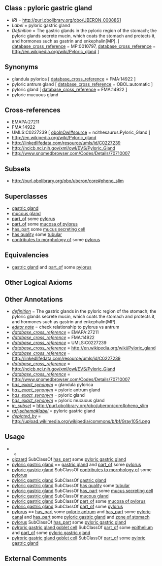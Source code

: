 
## Class : pyloric gastric gland

 * *IRI* = http://purl.obolibrary.org/obo/UBERON_0008861
 * *Label* = pyloric gastric gland
 * *Definition* = The gastric glands in the pyloric region of the stomach; the pyloric glands secrete mucin, which coats the stomach and protects it, and hormones such as gastrin and enkephalin[MP]. [ [database_cross_reference](../../ef/oboInOwl#hasDbXref.md) = MP:0010797, [database_cross_reference](../../ef/oboInOwl#hasDbXref.md) = http://en.wikipedia.org/wiki/Pyloric_gland ]

## Synonyms

 * glandula pylorica [ [database_cross_reference](../../ef/oboInOwl#hasDbXref.md) = FMA:14922 ]
 * pyloric antrum gland [ [database_cross_reference](../../ef/oboInOwl#hasDbXref.md) = OBOL:automatic ]
 * pyloric gland [ [database_cross_reference](../../ef/oboInOwl#hasDbXref.md) = FMA:14922 ]
 * pyloric mucuous gland

## Cross-references

 * EMAPA:27211
 * FMA:14922
 * UMLS:C0227239 [ [oboInOwl#source](../../ce/oboInOwl#source.md) = ncithesaurus:Pyloric_Gland ]
 * http://en.wikipedia.org/wiki/Pyloric_gland
 * http://linkedlifedata.com/resource/umls/id/C0227239
 * http://ncicb.nci.nih.gov/xml/owl/EVS/Pyloric_Gland
 * http://www.snomedbrowser.com/Codes/Details/70710007

## Subsets

 * http://purl.obolibrary.org/obo/uberon/core#pheno_slim

## Superclasses

 * [gastric gland](../../UBERON/25/UBERON_0000325.md)
 * [mucous gland](../../UBERON/14/UBERON_0000414.md)
 * [part_of](../../BFO/50/BFO_0000050.md) some [pylorus](../../UBERON/66/UBERON_0001166.md)
 * [part_of](../../BFO/50/BFO_0000050.md) some [mucosa of pylorus](../../UBERON/98/UBERON_0004998.md)
 * [has_part](../../BFO/51/BFO_0000051.md) some [mucus secreting cell](../../CL/19/CL_0000319.md)
 * [has quality](../../RO/86/RO_0000086.md) some [tubular](../../PATO/99/PATO_0002299.md)
 * [contributes to morphology of](../../RO/33/RO_0002433.md) some [pylorus](../../UBERON/66/UBERON_0001166.md)

## Equivalencies

 * [gastric gland](../../UBERON/25/UBERON_0000325.md) and [part_of](../../BFO/50/BFO_0000050.md) some [pylorus](../../UBERON/66/UBERON_0001166.md)

## Other Logical Axioms


## Other Annotations

 * *[definition](../../IAO/15/IAO_0000115.md)* = The gastric glands in the pyloric region of the stomach; the pyloric glands secrete mucin, which coats the stomach and protects it, and hormones such as gastrin and enkephalin[MP].
 * *[editor note](../../IAO/16/IAO_0000116.md)* = check relationship to pylorus vs antrum
 * *[database_cross_reference](../../ef/oboInOwl#hasDbXref.md)* = EMAPA:27211
 * *[database_cross_reference](../../ef/oboInOwl#hasDbXref.md)* = FMA:14922
 * *[database_cross_reference](../../ef/oboInOwl#hasDbXref.md)* = UMLS:C0227239
 * *[database_cross_reference](../../ef/oboInOwl#hasDbXref.md)* = http://en.wikipedia.org/wiki/Pyloric_gland
 * *[database_cross_reference](../../ef/oboInOwl#hasDbXref.md)* = http://linkedlifedata.com/resource/umls/id/C0227239
 * *[database_cross_reference](../../ef/oboInOwl#hasDbXref.md)* = http://ncicb.nci.nih.gov/xml/owl/EVS/Pyloric_Gland
 * *[database_cross_reference](../../ef/oboInOwl#hasDbXref.md)* = http://www.snomedbrowser.com/Codes/Details/70710007
 * *[has_exact_synonym](../../ym/oboInOwl#hasExactSynonym.md)* = glandula pylorica
 * *[has_exact_synonym](../../ym/oboInOwl#hasExactSynonym.md)* = pyloric antrum gland
 * *[has_exact_synonym](../../ym/oboInOwl#hasExactSynonym.md)* = pyloric gland
 * *[has_exact_synonym](../../ym/oboInOwl#hasExactSynonym.md)* = pyloric mucuous gland
 * *[in_subset](../../et/oboInOwl#inSubset.md)* = http://purl.obolibrary.org/obo/uberon/core#pheno_slim
 * *[rdf-schema#label](../../el/rdf-schema#label.md)* = pyloric gastric gland
 * *[depicted_by](../../depicted/by/depicted_by.md)* = http://upload.wikimedia.org/wikipedia/commons/b/bf/Gray1054.png

## Usage

 * -
 * [gizzard](../../UBERON/52/UBERON_0005052.md) SubClassOf [has_part](../../BFO/51/BFO_0000051.md) some [pyloric gastric gland](../../UBERON/61/UBERON_0008861.md)
 * [pyloric gastric gland](../../UBERON/61/UBERON_0008861.md) == [gastric gland](../../UBERON/25/UBERON_0000325.md) and [part_of](../../BFO/50/BFO_0000050.md) some [pylorus](../../UBERON/66/UBERON_0001166.md)
 * [pyloric gastric gland](../../UBERON/61/UBERON_0008861.md) SubClassOf [contributes to morphology of](../../RO/33/RO_0002433.md) some [pylorus](../../UBERON/66/UBERON_0001166.md)
 * [pyloric gastric gland](../../UBERON/61/UBERON_0008861.md) SubClassOf [gastric gland](../../UBERON/25/UBERON_0000325.md)
 * [pyloric gastric gland](../../UBERON/61/UBERON_0008861.md) SubClassOf [has quality](../../RO/86/RO_0000086.md) some [tubular](../../PATO/99/PATO_0002299.md)
 * [pyloric gastric gland](../../UBERON/61/UBERON_0008861.md) SubClassOf [has_part](../../BFO/51/BFO_0000051.md) some [mucus secreting cell](../../CL/19/CL_0000319.md)
 * [pyloric gastric gland](../../UBERON/61/UBERON_0008861.md) SubClassOf [mucous gland](../../UBERON/14/UBERON_0000414.md)
 * [pyloric gastric gland](../../UBERON/61/UBERON_0008861.md) SubClassOf [part_of](../../BFO/50/BFO_0000050.md) some [mucosa of pylorus](../../UBERON/98/UBERON_0004998.md)
 * [pyloric gastric gland](../../UBERON/61/UBERON_0008861.md) SubClassOf [part_of](../../BFO/50/BFO_0000050.md) some [pylorus](../../UBERON/66/UBERON_0001166.md)
 * [pylorus](../../UBERON/66/UBERON_0001166.md) == [has_part](../../BFO/51/BFO_0000051.md) some [pyloric antrum](../../UBERON/65/UBERON_0001165.md) and [has_part](../../BFO/51/BFO_0000051.md) some [pyloric canal](../../UBERON/58/UBERON_0008858.md) and [has_part](../../BFO/51/BFO_0000051.md) some [pyloric gastric gland](../../UBERON/61/UBERON_0008861.md) and [zone of stomach](../../UBERON/70/UBERON_0009870.md)
 * [pylorus](../../UBERON/66/UBERON_0001166.md) SubClassOf [has_part](../../BFO/51/BFO_0000051.md) some [pyloric gastric gland](../../UBERON/61/UBERON_0008861.md)
 * [pylroric gastric gland goblet cell](../../CL/23/CL_1000323.md) SubClassOf [part_of](../../BFO/50/BFO_0000050.md) some [epithelium](../../UBERON/83/UBERON_0000483.md) and [part_of](../../BFO/50/BFO_0000050.md) some [pyloric gastric gland](../../UBERON/61/UBERON_0008861.md)
 * [pylroric gastric gland goblet cell](../../CL/23/CL_1000323.md) SubClassOf [part_of](../../BFO/50/BFO_0000050.md) some [pyloric gastric gland](../../UBERON/61/UBERON_0008861.md)

## External Comments

